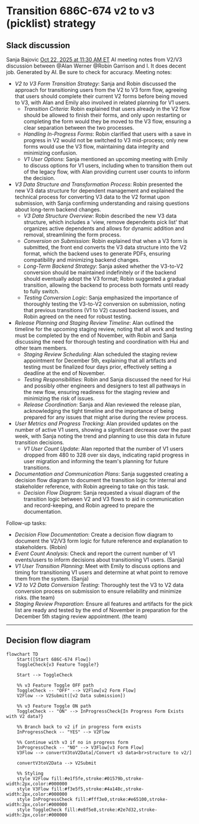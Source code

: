 # Transition 686C-674 v2 to v3 (picklist) strategy

## Slack discussion

Sanja Bajovic [Oct 22, 2025 at 11:30 AM ET](https://dsva.slack.com/archives/C0547Q0K0LF/p1761147054864329)
AI meeting notes from V2/V3 discussion between @Alan Werner @Robin Garrison and I. It does decent job.
Generated by AI. Be sure to check for accuracy.
Meeting notes:
- *V2 to V3 Form Transition Strategy*: Sanja and Robin discussed the approach for transitioning users from the V2 to V3 form flow, agreeing that users should complete their current V2 forms before being moved to V3, with Alan and Emily also involved in related planning for V1 users.
  - *Transition Criteria*: Robin explained that users already in the V2 flow should be allowed to finish their forms, and only upon restarting or completing the form would they be moved to the V3 flow, ensuring a clear separation between the two processes.
  - *Handling In-Progress Forms*: Robin clarified that users with a save in progress in V2 would not be switched to V3 mid-process; only new forms would use the V3 flow, maintaining data integrity and minimizing confusion.
  - *V1 User Options*: Sanja mentioned an upcoming meeting with Emily to discuss options for V1 users, including when to transition them out of the legacy flow, with Alan providing current user counts to inform the decision.
- *V3 Data Structure and Transformation Process*: Robin presented the new V3 data structure for dependent management and explained the technical process for converting V3 data to the V2 format upon submission, with Sanja confirming understanding and raising questions about long-term backend changes.
  - *V3 Data Structure Overview*: Robin described the new V3 data structure, which includes a 'view, remove dependents pick list' that organizes active dependents and allows for dynamic addition and removal, streamlining the form process.
  - *Conversion on Submission*: Robin explained that when a V3 form is submitted, the front end converts the V3 data structure into the V2 format, which the backend uses to generate PDFs, ensuring compatibility and minimizing backend changes.
  - *Long-Term Backend Strategy*: Sanja asked whether the V3-to-V2 conversion should be maintained indefinitely or if the backend should eventually adopt the V3 format; Robin suggested a gradual transition, allowing the backend to process both formats until ready to fully switch.
  - *Testing Conversion Logic*: Sanja emphasized the importance of thoroughly testing the V3-to-V2 conversion on submission, noting that previous transitions (V1 to V2) caused backend issues, and Robin agreed on the need for robust testing.
- *Release Planning and Staging Review Timeline*: Alan outlined the timeline for the upcoming staging review, noting that all work and testing must be completed by the end of November, with Robin and Sanja discussing the need for thorough testing and coordination with Hui and other team members.
  - *Staging Review Scheduling*: Alan scheduled the staging review appointment for December 5th, explaining that all artifacts and testing must be finalized four days prior, effectively setting a deadline at the end of November.
  - *Testing Responsibilities*: Robin and Sanja discussed the need for Hui and possibly other engineers and designers to test all pathways in the new flow, ensuring readiness for the staging review and minimizing the risk of issues.
  - *Release Coordination*: Sanja and Alan reviewed the release plan, acknowledging the tight timeline and the importance of being prepared for any issues that might arise during the review process.
- *User Metrics and Progress Tracking*: Alan provided updates on the number of active V1 users, showing a significant decrease over the past week, with Sanja noting the trend and planning to use this data in future transition decisions.
  - *V1 User Count Update*: Alan reported that the number of V1 users dropped from 480 to 328 over six days, indicating rapid progress in user migration and informing the team's planning for future transitions.
- *Documentation and Communication Plans*: Sanja suggested creating a decision flow diagram to document the transition logic for internal and stakeholder reference, with Robin agreeing to take on this task.
  - *Decision Flow Diagram*: Sanja requested a visual diagram of the transition logic between V2 and V3 flows to aid in communication and record-keeping, and Robin agreed to prepare the documentation.

Follow-up tasks:
- *Decision Flow Documentation*: Create a decision flow diagram to document the V2/V3 form logic for future reference and explanation to stakeholders. (Robin)
- *Event Count Analysis*: Check and report the current number of V1 events/users to inform decisions about transitioning V1 users. (Sanja)
- *V1 User Transition Planning*: Meet with Emily to discuss options and timing for transitioning V1 users and determine at what point to remove them from the system. (Sanja)
- *V3 to V2 Data Conversion Testing*: Thoroughly test the V3 to V2 data conversion process on submission to ensure reliability and minimize risks. (the team)
- *Staging Review Preparation*: Ensure all features and artifacts for the pick list are ready and tested by the end of November in preparation for the December 5th staging review appointment. (the team)


----

## Decision flow diagram

```mermaid
flowchart TD
    Start([Start 686C-674 Flow])
    ToggleCheck{v3 Feature Toggle?}

    Start --> ToggleCheck

    %% v3 Feature Toggle OFF path
    ToggleCheck -- "OFF" --> V2Flow[v2 Form Flow]
    V2Flow --> V2Submit([v2 Data submission])

    %% v3 Feature Toggle ON path
    ToggleCheck -- "ON" --> InProgressCheck{In Progress Form Exists with V2 data?}

    %% Branch back to v2 if in progress form exists
    InProgressCheck -- "YES" --> V2Flow

    %% Continue with v3 if no in progress form
    InProgressCheck -- "NO" --> V3Flow[v3 Form Flow]
    V3Flow --> convertV3toV2Data[/Convert v3 data<br>structure to v2/]

    convertV3toV2Data --> V2Submit

    %% Styling
    style V2Flow fill:#e1f5fe,stroke:#01579b,stroke-width:2px,color:#000000
    style V3Flow fill:#f3e5f5,stroke:#4a148c,stroke-width:2px,color:#000000
    style InProgressCheck fill:#fff3e0,stroke:#e65100,stroke-width:2px,color:#000000
    style ToggleCheck fill:#e8f5e8,stroke:#2e7d32,stroke-width:2px,color:#000000
```
